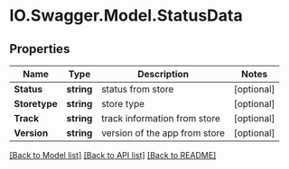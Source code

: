 # IO.Swagger.Model.StatusData
## Properties

Name | Type | Description | Notes
------------ | ------------- | ------------- | -------------
**Status** | **string** | status from store | [optional] 
**Storetype** | **string** | store type | [optional] 
**Track** | **string** | track information from store | [optional] 
**Version** | **string** | version of the app from store | [optional] 

[[Back to Model list]](../README.md#documentation-for-models) [[Back to API list]](../README.md#documentation-for-api-endpoints) [[Back to README]](../README.md)

